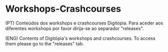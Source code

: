 Workshops-Crashcourses
======================
(PT)
Conteúdos dos workshops e crashcourses Digitópia.
Para aceder aos diferentes workshops por favor dirija-se ao separador "releases".

(ENG)
Contents of Digitópia's workshops and crashcourses.
To access them please go to the "releases" tab.
